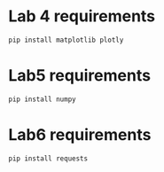 # Lab 4 requirements
```bash
pip install matplotlib plotly
```
# Lab5 requirements
```bash
pip install numpy
```
# Lab6 requirements
```bash
pip install requests
```
